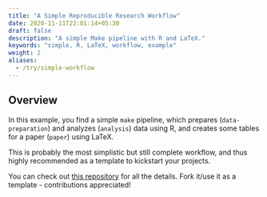```yaml
---
title: "A Simple Reproducible Research Workflow"
date: 2020-11-11T22:01:14+05:30
draft: false
description: "A simple Make pipeline with R and LaTeX."
keywords: "simple, R, LaTeX, workflow, example"
weight: 2
aliases:
  - /try/simple-workflow
---
```


## Overview

In this example, you find a simple `make` pipeline, which prepares (`data-preparation`) and analyzes (`analysis`) data using R, and creates some tables for a paper (`paper`) using LaTeX.

This is probably the most simplistic but still complete workflow, and thus highly recommended as a template to kickstart your projects.

You can check out [this repository](https://github.com/rgreminger/example-make-workflow) for all the details. Fork it/use it as a template - contributions appreciated!
